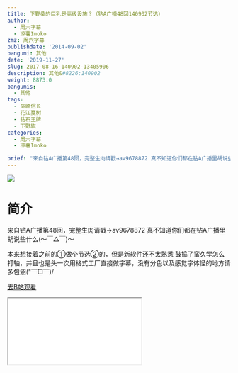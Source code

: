 ```yaml
---
title: 下野桑的巨乳是高级设施？（钻A广播48回140902节选）
author:
  - 周六字幕
  - 凉薯Imoko
zmz: 周六字幕
publishdate: '2014-09-02'
bangumi: 其他
date: '2019-11-27'
slug: 2017-08-16-140902-13405906
description: 其他&#8226;140902
weight: 8873.0
bangumis:
  - 其他
tags:
  - 岛崎信长
  - 花江夏树
  - 钻石王牌
  - 下野紘
categories:
  - 周六字幕
  - 凉薯Imoko

brief: "来自钻A广播第48回，完整生肉请戳→av9678872 真不知道你们都在钻A广播里胡说些什么(〜￣△￣)〜 本来想接着之前的①做个节选②的，但是新软件还不太熟悉 鼓捣了蛮久学怎么打轴，并且也是头一次用格式工厂直接做字幕，没有分色以及感觉字体怪的地方请多包涵(▔□▔)/"
---
```

![](https://raw.githubusercontent.com/tcgriffith/owaraisite/master/static/tmpimg/81c8fa61f10949d1ec08f97a01c998a97419be96.jpg.480.jpg)
# 简介  
来自钻A广播第48回，完整生肉请戳→av9678872 
真不知道你们都在钻A广播里胡说些什么(〜￣△￣)〜

本来想接着之前的①做个节选②的，但是新软件还不太熟悉
鼓捣了蛮久学怎么打轴，并且也是头一次用格式工厂直接做字幕，没有分色以及感觉字体怪的地方请多包涵("▔□▔)/  

[去B站观看](https://www.bilibili.com/video/av13405906/)
<div class ="resp-container"><iframe class="testiframe" src="//player.bilibili.com/player.html?aid=13405906"", scrolling="no", allowfullscreen="true" > </iframe></div> 
